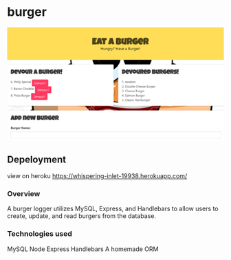 # burger
![](public/assets/img/Burger%20App.png)

## Depeloyment
view on heroku
https://whispering-inlet-19938.herokuapp.com/

### Overview 
A burger logger utilizes MySQL, Express, and Handlebars to allow users to create, update, and read burgers from the database.


### Technologies used

MySQL
Node
Express
Handlebars
A homemade ORM
